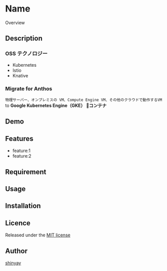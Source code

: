 # Name

Overview

## Description
### OSS テクノロジー
- Kubernetes
- Istio
- Knative

### Migrate for Anthos
`物理サーバー、オンプレミスの VM、Compute Engine VM、その他のクラウドで動作するVM` to **Google Kubernetes Engine（GKE） コンテナ**

## Demo

## Features

- feature:1
- feature:2

## Requirement

## Usage

## Installation

## Licence

Released under the [MIT license](https://gist.githubusercontent.com/shinyay/56e54ee4c0e22db8211e05e70a63247e/raw/34c6fdd50d54aa8e23560c296424aeb61599aa71/LICENSE)

## Author

[shinyay](https://github.com/shinyay)
